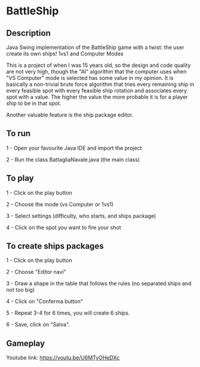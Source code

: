 # BattleShip

## Description
Java Swing implementation of the BattleShip game with a twist: the user create its own ships! 1vs1 and Computer Modes

This is a project of when I was 15 years old, so the design and code quality are not very high, though the "AI" algorithm that the computer uses when "VS Computer" mode is selected has some value in my opinion. It is basically a non-trivial brute force algorithm that tries every remaining ship in every feasible spot with every feasible ship rotation and associates every spot with a value. The higher the value the more probable it is for a player ship to be in that spot.

Another valuable feature is the ship package editor.

## To run
1 - Open your favourite Java IDE and import the project

2 - Run the class BattagliaNavale.java (the main class)

## To play
1 - Click on the play button

2 - Choose the mode (vs Computer or 1vs1)

3 - Select settings (difficulty, who starts, and ships package)

4 - Click on the spot you want to fire your shot

## To create ships packages
1 - Click on the play button

2 - Choose "Editor navi"

3 - Draw a shape in the table that follows the rules (no separated ships and not too big)

4 - Click on "Conferma button"

5 - Repeat 3-4 for 6 times, you will create 6 ships.

6 - Save, click on "Salva".

## Gameplay
Youtube link: https://youtu.be/U6MTyOHeDXc
